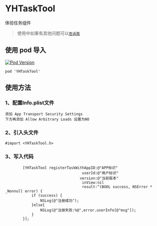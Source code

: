 # YHTaskTool

体验任务组件


> 使用中如果有其他问题可以[`告诉我`](https://github.com/CCSH/YHTaskTool/issues/new)

## 使用 pod 导入
[![Pod Version](http://img.shields.io/cocoapods/v/YHTaskTool.svg?style=flat)](https://github.com/CCSH/YHTaskTool/releases)

```
pod 'YHTaskTool'
```

## 使用方法

### 1、配置Info.plist文件

```
添加 App Transport Security Settings
下方再添加 Allow Arbitrary Loads 设置为NO
```

### 2、引入头文件

```
#import <YHTaskTool.h>
```

### 3、写入代码

```
        [YHTaskTool registerTaskWithAppID:@"APP标识"
                                   userId:@"用户标识"
                                  version:@"当前版本"
                                   inView:nil
                                   result:^(BOOL success, NSError * _Nonnull error) {
            if (success) {
                NSLog(@"注册成功");
            }else{
                NSLog(@"注册失败:%@",error.userInfo[@"msg"]);
            }
        }];
```

